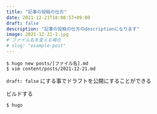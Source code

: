```yaml
---
title: "記事の投稿の仕方"
date: 2021-12-21T18:08:57+09:00
draft: false
description: "記事の投稿の仕方のdescriptionになります"
image: 2021-12-21-1.jpg
# ファイル名を変える場合
# slug: "example-post"
---
```


```shell
$ hugo new posts/[ファイル名].md
$ vim content/posts/2021-12-21.md
```

`draft: false` にする事でドラフトを公開にすることができる


ビルドする
```shell
$ hugo
```



